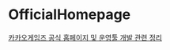 # OfficialHomepage
[카카오게임즈 공식 홈페이지 및 운영툴 개발 관련 정리](https://github.com/tjdcks12/OfficialHomepage/wiki)
